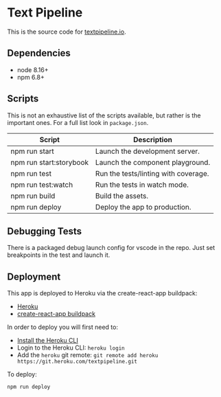 # Text Pipeline

This is the source code for [textpipeline.io](https://textpipeline.io).

## Dependencies

- node 8.16+
- npm 6.8+

## Scripts

This is not an exhaustive list of the scripts available, but rather is the important ones. For a full list look in `package.json`.

| Script                  | Description                          |
| ----------------------- | ------------------------------------ |
| npm run start           | Launch the development server.       |
| npm run start:storybook | Launch the component playground.     |
| npm run test            | Run the tests/linting with coverage. |
| npm run test:watch      | Run the tests in watch mode.         |
| npm run build           | Build the assets.                    |
| npm run deploy          | Deploy the app to production.        |

## Debugging Tests

There is a packaged debug launch config for vscode in the repo. Just set breakpoints in the test and launch it.

## Deployment

This app is deployed to Heroku via the create-react-app buildpack:

- [Heroku](https://www.heroku.com/)
- [create-react-app buildpack](https://github.com/mars/create-react-app-buildpack)

In order to deploy you will first need to:

- [Install the Heroku CLI](https://toolbelt.heroku.com/)
- Login to the Heroku CLI: `heroku login`
- Add the `heroku` git remote: `git remote add heroku https://git.heroku.com/textpipeline.git`

To deploy:

`npm run deploy`
